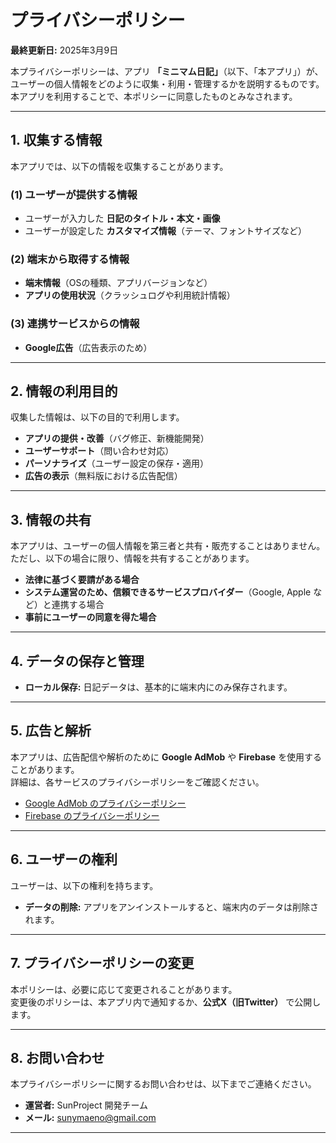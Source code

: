 # プライバシーポリシー
**最終更新日:** 2025年3月9日  

本プライバシーポリシーは、アプリ **「ミニマム日記」**（以下、「本アプリ」）が、ユーザーの個人情報をどのように収集・利用・管理するかを説明するものです。本アプリを利用することで、本ポリシーに同意したものとみなされます。

---

## **1. 収集する情報**
本アプリでは、以下の情報を収集することがあります。

### **(1) ユーザーが提供する情報**
- ユーザーが入力した **日記のタイトル・本文・画像**  
- ユーザーが設定した **カスタマイズ情報**（テーマ、フォントサイズなど）

### **(2) 端末から取得する情報**
- **端末情報**（OSの種類、アプリバージョンなど）
- **アプリの使用状況**（クラッシュログや利用統計情報）

### **(3) 連携サービスからの情報**
- **Google広告**（広告表示のため）

---

## **2. 情報の利用目的**
収集した情報は、以下の目的で利用します。

- **アプリの提供・改善**（バグ修正、新機能開発）
- **ユーザーサポート**（問い合わせ対応）
- **パーソナライズ**（ユーザー設定の保存・適用）
- **広告の表示**（無料版における広告配信）

---

## **3. 情報の共有**
本アプリは、ユーザーの個人情報を第三者と共有・販売することはありません。ただし、以下の場合に限り、情報を共有することがあります。

- **法律に基づく要請がある場合**
- **システム運営のため、信頼できるサービスプロバイダー**（Google, Apple など）と連携する場合
- **事前にユーザーの同意を得た場合**

---

## **4. データの保存と管理**
- **ローカル保存:** 日記データは、基本的に端末内にのみ保存されます。

---

## **5. 広告と解析**
本アプリは、広告配信や解析のために **Google AdMob** や **Firebase** を使用することがあります。  
詳細は、各サービスのプライバシーポリシーをご確認ください。

- [Google AdMob のプライバシーポリシー](https://policies.google.com/technologies/ads)
- [Firebase のプライバシーポリシー](https://firebase.google.com/support/privacy)

---

## **6. ユーザーの権利**
ユーザーは、以下の権利を持ちます。

- **データの削除:** アプリをアンインストールすると、端末内のデータは削除されます。

---

## **7. プライバシーポリシーの変更**
本ポリシーは、必要に応じて変更されることがあります。  
変更後のポリシーは、本アプリ内で通知するか、**公式X（旧Twitter）** で公開します。

---

## **8. お問い合わせ**
本プライバシーポリシーに関するお問い合わせは、以下までご連絡ください。

- **運営者:** SunProject 開発チーム  
- **メール:** [sunymaeno@gmail.com](mailto:sunymaeno@gmail.com)

---
